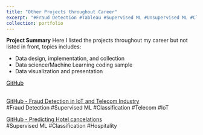```yaml
---
title: "Other Projects throughout Career"
excerpt: "#Fraud Detection #Tableau #Supervised ML #Unsupervised ML #Classification #Hospitality #Telecom #IoT"
collection: portfolio
---
```


<!-- ![image idea](/images/RFM-500.png)<br/>
*Image Caption*<br/><br/> -->

**Project Summary**
Here I listed the projects throughout my career but not listed in front, topics includes:
* Data design, implementation, and collection 
* Data science/Machine Learning coding sample
* Data visualization and presentation 

[GitHub](https://github.com/Tego-Chang/Data-Science-Design-Writing-Visualization-Samples)<br/><br/>

[GitHub - Fraud Detection in IoT and Telecom Industry](https://github.com/Tego-Chang/Data-Science-Design-Writing-Visualization-Samples/tree/main/Fraud_detection_telecom)<br/>
#Fraud Detection #Supervised ML #Classification #Telecom #IoT<br/>

[GitHub - Predicting Hotel cancelations](https://github.com/Tego-Chang/Data-Science-Design-Writing-Visualization-Samples/tree/main/Fraud_detection_telecom)<br/>
#Supervised ML #Classification #Hospitality<br/>